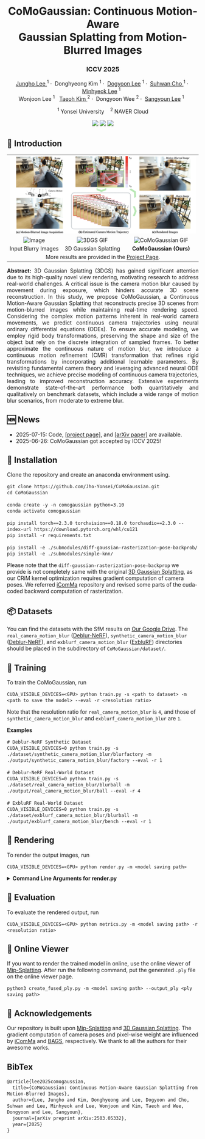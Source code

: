 <p align="center">
<h1 align="center">
  CoMoGaussian: Continuous Motion-Aware
  <br />Gaussian Splatting from Motion-Blurred Images
  <br />
</h1>
<h3 align="center">ICCV 2025</h3>
  <p align="center">
    <a href="https://Jho-Yonsei.github.io/">Jungho Lee </a><sup>1</sup>&nbsp;·&nbsp;
    Donghyeong Kim <sup>1</sup>&nbsp;·&nbsp;
    <a href="https://dogyoonlee.github.io/">Dogyoon Lee</a> <sup>1</sup>&nbsp;·&nbsp;
    <a href="https://suhwan-cho.github.io">Suhwan Cho </a><sup>1</sup>&nbsp;·&nbsp;
    <a href="https://hydragon.co.kr">Minhyeok Lee</a> <sup>1</sup>&nbsp;&nbsp;<br>
    Wonjoon Lee <sup>1</sup>&nbsp;&nbsp;
    <a href="https://taeoh-kim.github.io">Taeoh Kim </a><sup>2</sup>&nbsp;·&nbsp;
    Dongyoon Wee <sup>2</sup>&nbsp;·&nbsp;
    <a href="http://mvp.yonsei.ac.kr/">Sangyoun Lee</a> <sup>1</sup>&nbsp;&nbsp;
  </p>
  <p align="center">
    <sup>1</sup> Yonsei University&nbsp;&nbsp;&nbsp;&nbsp;<sup>2</sup> NAVER Cloud
  </p>
  <p align="center">
    <a href="https://Jho-Yonsei.github.io/CoMoGaussian"><img src="https://img.shields.io/badge/CoMoGaussian-ProjectPage-blue.svg"></a>
    <a href="https://arxiv.org/abs/2503.05332"><img src="https://img.shields.io/badge/CoMoGaussian-arXiv-red.svg"></a>
    <a href="https://drive.google.com/file/d/1htDfHqG_i0zMIzk3xBf07B7nDB4VYgSj/view?usp=drive_link"><img src="https://img.shields.io/badge/CoMoGaussian-Dataset-green.svg"></a>
  </p>
  <div align="center"></div>
</p>
</p>

## 🔭 Introduction

<table style="width:100%;">
  <tr>
    <td colspan="3" style="text-align:center; vertical-align:middle;">
      <img src="./assets/images/teaser.png" alt="Image">
    </td>
  </tr>
  <tr>
    <td style="text-align:center; vertical-align:middle;">
      <img src="./assets/images/images.png" alt="Image" style="height:200px;">
    </td>
    <td style="text-align:center; vertical-align:middle;">
      <img src="./assets/gif/factory_3dgs.gif" alt="3DGS GIF" style="height:200px;">
    </td>
    <td style="text-align:center; vertical-align:middle;">
      <img src="./assets/gif/factory_comogaussian.gif" alt="CoMoGaussian GIF" style="height:200px;">
    </td>
  </tr>
  <tr>
    <td style="text-align:center;">Input Blurry Images</td>
    <td style="text-align:center;">3D Gaussian Splatting</td>
    <td style="text-align:center;"><strong>CoMoGaussian (Ours)</strong></td>
  </tr>
  <tr>
    <td colspan="3" style="text-align:center;">
      More results are provided in the 
      <a href="https://Jho-Yonsei.github.io/CoMoGaussian/" target="_blank">Project Page</a>.
    </td>
  </tr>
</table>

<p align="justify">
  <strong>Abstract:</strong> 3D Gaussian Splatting (3DGS) has gained significant attention due to its high-quality novel view rendering, motivating research to address real-world challenges. 
A critical issue is the camera motion blur caused by movement during exposure, which hinders accurate 3D scene reconstruction. 
In this study, we propose CoMoGaussian, a Continuous Motion-Aware Gaussian Splatting that reconstructs precise 3D scenes from motion-blurred images while maintaining real-time rendering speed. 
Considering the complex motion patterns inherent in real-world camera movements, we predict continuous camera trajectories using neural ordinary differential equations (ODEs). 
To ensure accurate modeling, we employ rigid body transformations, preserving the shape and size of the object but rely on the discrete integration of sampled frames. 
To better approximate the continuous nature of motion blur, we introduce a continuous motion refinement (CMR) transformation that refines rigid transformations by incorporating additional learnable parameters.
By revisiting fundamental camera theory and leveraging advanced neural ODE techniques, we achieve precise modeling of continuous camera trajectories, leading to improved reconstruction accuracy. 
Extensive experiments demonstrate state-of-the-art performance both quantitatively and qualitatively on benchmark datasets, which include a wide range of motion blur scenarios, from moderate to extreme blur.
</p>

## 🆕 News
- 2025-07-15: Code, [[project page]](https://Jho-Yonsei.github.io/CoMoGaussian/), and [[arXiv paper]](https://arxiv.org/abs/2503.05332) are available.
- 2025-06-26: CoMoGaussian got accepted by ICCV 2025!

## 🔧 Installation
Clone the repository and create an anaconda environment using.

```
git clone https://github.com/Jho-Yonsei/CoMoGaussian.git
cd CoMoGaussian

conda create -y -n comogaussian python=3.10
conda activate comogaussian

pip install torch==2.3.0 torchvision==0.18.0 torchaudio==2.3.0 --index-url https://download.pytorch.org/whl/cu121
pip install -r requirements.txt

pip install -e ./submodules/diff-gaussian-rasterization-pose-backprob/
pip install -e ./submodules/simple-knn/
```

Please note that the ```diff-gaussian-rasterization-pose-backprop``` we provide is not completely same with the original [3D Gaussian Splatting](https://github.com/graphdeco-inria/gaussian-splatting), as our CRiM kernel optimization requires gradient computation of camera poses. We referred [iComMa](https://github.com/YuanSun-XJTU/iComMa) repository and revised some parts of the cuda-coded backward computation of rasterization.

## 📦 Datasets
You can find the datasets with the SfM results on [Our Google Drive](https://drive.google.com/file/d/1htDfHqG_i0zMIzk3xBf07B7nDB4VYgSj/view?usp=drive_link). The ```real_camera_motion_blur``` ([Deblur-NeRF](https://github.com/limacv/Deblur-NeRF)), ```synthetic_camera_motion_blur``` ([Deblur-NeRF](https://github.com/limacv/Deblur-NeRF)), and ```exblurf_camera_motion_blur``` ([ExbluRF](https://github.com/taekkii/exblurf)) directories should be placed in the subdirectory of ```CoMoGaussian/dataset/```.

## 🚅 Training
To train the CoMoGaussian, run
```
CUDA_VISIBLE_DEVICES=<GPU> python train.py -s <path to dataset> -m <path to save the model> --eval -r <resolution ratio>
```
Note that the resolution ratio for ```real_camera_motion_blur``` is ```4```, and those of ```synthetic_camera_motion_blur``` and ```exblurf_camera_motion_blur``` are ```1```.

<strong>Examples</strong>
```
# Deblur-NeRF Synthetic Dataset
CUDA_VISIBLE_DEVICES=0 python train.py -s ./dataset/synthetic_camera_motion_blur/blurfactory -m ./output/synthetic_camera_motion_blur/factory --eval -r 1

# Deblur-NeRF Real-World Dataset
CUDA_VISIBLE_DEVICES=0 python train.py -s ./dataset/real_camera_motion_blur/blurball -m ./output/real_camera_motion_blur/ball --eval -r 4

# ExbluRF Real-World Dataset
CUDA_VISIBLE_DEVICES=0 python train.py -s ./dataset/exblurf_camera_motion_blur/blurball -m ./output/exblurf_camera_motion_blur/bench --eval -r 1
```

## 🔦 Rendering
To render the output images, run
```
CUDA_VISIBLE_DEVICES=<GPU> python render.py -m <model saving path>
```

<details>
<summary><span style="font-weight: bold;">Command Line Arguments for render.py</span></summary>

#### --skip_train
Flag to skip rendering the training set.

#### --skip_test
Flag to skip rendering the test set.

#### --skip_video
Flag to skip rendering the output video.

#### --pose_optimize
Add ```--pose_optimize False``` if you do not want further optimization of test camera poses. If you add this command line, you will get the performances of the paper.

</details>

## 🔦 Evaluation
To evaluate the rendered output, run
```
CUDA_VISIBLE_DEVICES=<GPU> python metrics.py -m <model saving path> -r <resolution ratio>
```

## 🔦 Online Viewer
If you want to render the trained model in online, use the online viewer of [Mip-Splatting](https://niujinshuchong.github.io/mip-splatting-demo). After run the following command, put the generated ```.ply``` file on the online viewer page.

```
python3 create_fused_ply.py -m <model saving path> --output_ply <ply saving path>
```

## 🌟 Acknowledgements
Our repository is built upon [Mip-Splatting](https://github.com/autonomousvision/mip-splatting) and [3D Gaussian Splatting](https://github.com/graphdeco-inria/gaussian-splatting). The gradient computation of camera poses and pixel-wise weight are influenced by [iComMa](https://github.com/YuanSun-XJTU/iComMa) and [BAGS](https://github.com/snldmt/BAGS), respectively. We thank to all the authors for their awesome works.

## BibTex
```
@article{lee2025comogaussian,
  title={CoMoGaussian: Continuous Motion-Aware Gaussian Splatting from Motion-Blurred Images},
  author={Lee, Jungho and Kim, Donghyeong and Lee, Dogyoon and Cho, Suhwan and Lee, Minhyeok and Lee, Wonjoon and Kim, Taeoh and Wee, Dongyoon and Lee, Sangyoun},
  journal={arXiv preprint arXiv:2503.05332},
  year={2025}
}
```